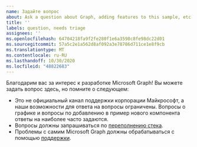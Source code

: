 ```yaml
---
name: Задайте вопрос
about: Ask a question about Graph, adding features to this sample, etc.
title: ''
labels: question, needs triage
assignees: ''
ms.openlocfilehash: 64704218fa9f2fe280f1e6a3598c8fe98dc22d01
ms.sourcegitcommit: 57a5c2e1a562d8af092a3e78786d711ce1e8f9cb
ms.translationtype: MT
ms.contentlocale: ru-RU
ms.lasthandoff: 10/30/2020
ms.locfileid: "48822683"
---
```

Благодарим вас за интерес к разработке Microsoft Graph! Вы можете задать вопрос здесь, но помните о следующем:

- Это не официальный канал поддержки корпорации Майкрософт, а наши возможности для ответа на вопросы ограничены. Вопросы о графике и вопросы по добавлению в пример нового компонента ответы на наиболее часто задаются.
- Вопросы должны запрашиваться по [переполнению стека](https://stackoverflow.com/questions/tagged/microsoft-graph).
- Проблемы с самим Microsoft Graph должны обрабатываться с помощью [поддержки](https://developer.microsoft.com/graph/support).
